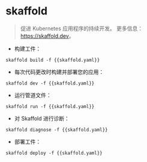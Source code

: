 # skaffold

> 促进 Kubernetes 应用程序的持续开发。
> 更多信息：<https://skaffold.dev>。

- 构建工件：

`skaffold build -f {{skaffold.yaml}}`

- 每次代码更改时构建并部署您的应用：

`skaffold dev -f {{skaffold.yaml}}`

- 运行管道文件：

`skaffold run -f {{skaffold.yaml}}`

- 对 Skaffold 进行诊断：

`skaffold diagnose -f {{skaffold.yaml}}`

- 部署工件：

`skaffold deploy -f {{skaffold.yaml}}`
